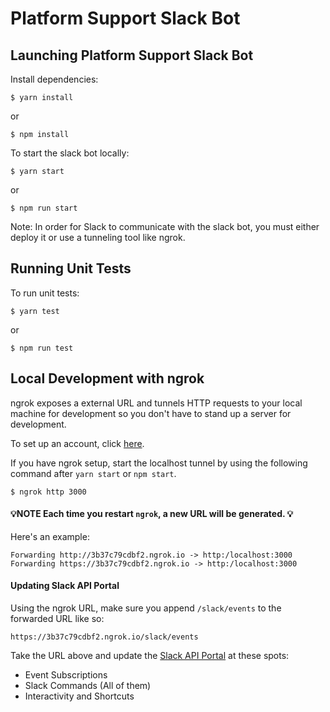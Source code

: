 # Platform Support Slack Bot

## Launching Platform Support Slack Bot

Install dependencies:

`$ yarn install`

or 

`$ npm install`

To start the slack bot locally:

`$ yarn start`

or

`$ npm run start`

Note: In order for Slack to communicate with the slack bot, you must either deploy it or use a tunneling tool like ngrok.

## Running Unit Tests

To run unit tests:

`$ yarn test`

or

`$ npm run test`

## Local Development with ngrok

ngrok exposes a external URL and tunnels HTTP requests to your local machine for development so you don't have to stand up a server for development.

To set up an account, click [here](https://ngrok.com).

If you have ngrok setup, start the localhost tunnel by using the following command after `yarn start` or `npm start`.

```
$ ngrok http 3000
```

#### 💡NOTE Each time you restart `ngrok`, a new URL will be generated. 💡

Here's an example:

```
Forwarding http://3b37c79cdbf2.ngrok.io -> http:/localhost:3000
Forwarding https://3b37c79cdbf2.ngrok.io -> http:/localhost:3000
```

#### Updating Slack API Portal

Using the ngrok URL, make sure you append `/slack/events` to the forwarded URL like so:

```
https://3b37c79cdbf2.ngrok.io/slack/events
```

Take the URL above and update the [Slack API Portal](https://api.slack.com) at these spots:

* Event Subscriptions
* Slack Commands (All of them)
* Interactivity and Shortcuts
